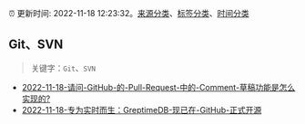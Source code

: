 :alarm_clock: 更新时间: 2022-11-18 12:23:32。[来源分类](../README.md)、[标签分类](../TAGS.md)、[时间分类](../TIMELINE.md)

## Git、SVN


> 关键字：`Git`、`SVN`



- [2022-11-18-请问-GitHub-的-Pull-Request-中的-Comment-草稿功能是怎么实现的?](https://www.v2ex.com/t/896250) 
- [2022-11-18-专为实时而生：GreptimeDB-现已在-GitHub-正式开源](https://toutiao.io/k/phsjngz) 